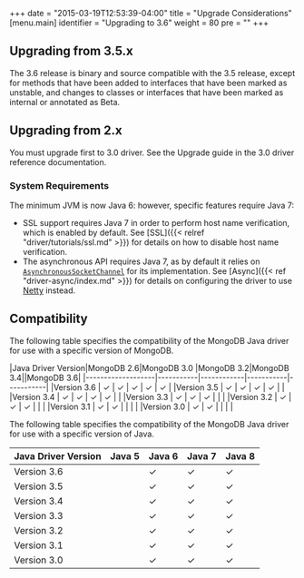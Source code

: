 +++
date = "2015-03-19T12:53:39-04:00"
title = "Upgrade Considerations"
[menu.main]
  identifier = "Upgrading to 3.6"
  weight = 80
  pre = "<i class='fa fa-level-up'></i>"
+++

## Upgrading from 3.5.x

The 3.6 release is binary and source compatible with the 3.5 release, except for methods that have been added to interfaces that
have been marked as unstable, and changes to classes or interfaces that have been marked as internal or annotated as Beta.

## Upgrading from 2.x

You must upgrade first to 3.0 driver.  See the Upgrade guide in the 3.0 driver reference documentation.

### System Requirements

The minimum JVM is now Java 6: however, specific features require Java 7:

- SSL support requires Java 7 in order to perform host name verification, which is enabled by default.  See
[SSL]({{< relref "driver/tutorials/ssl.md" >}}) for details on how to disable host name verification.
- The asynchronous API requires Java 7, as by default it relies on
[`AsynchronousSocketChannel`](http://docs.oracle.com/javase/7/docs/api/java/nio/channels/AsynchronousSocketChannel.html) for
its implementation.  See [Async]({{< ref "driver-async/index.md" >}}) for details on configuring the driver to use [Netty](http://netty.io/) instead.

## Compatibility

The following table specifies the compatibility of the MongoDB Java driver for use with a specific version of MongoDB.

|Java Driver Version|MongoDB 2.6|MongoDB 3.0 |MongoDB 3.2|MongoDB 3.4||MongoDB 3.6|
|-------------------|-----------|------------|-----------|-----------|
|Version 3.6        |  ✓  |  ✓  |  ✓  |  ✓  |  ✓  |
|Version 3.5        |  ✓  |  ✓  |  ✓  |  ✓  |     |
|Version 3.4        |  ✓  |  ✓  |  ✓  |  ✓  |     |
|Version 3.3        |  ✓  |  ✓  |  ✓  |     |     |
|Version 3.2        |  ✓  |  ✓  |  ✓  |     |     |
|Version 3.1        |  ✓  |  ✓  |     |     |     |
|Version 3.0        |  ✓  |  ✓  |     |     |     |

The following table specifies the compatibility of the MongoDB Java driver for use with a specific version of Java.

|Java Driver Version|Java 5 | Java 6 | Java 7 | Java 8 |
|-------------------|-------|--------|--------|--------|
|Version 3.6        |     | ✓ | ✓ | ✓ |
|Version 3.5        |     | ✓ | ✓ | ✓ |
|Version 3.4        |     | ✓ | ✓ | ✓ |
|Version 3.3        |     | ✓ | ✓ | ✓ |
|Version 3.2        |     | ✓ | ✓ | ✓ |
|Version 3.1        |     | ✓ | ✓ | ✓ |
|Version 3.0        |     | ✓ | ✓ | ✓ |
